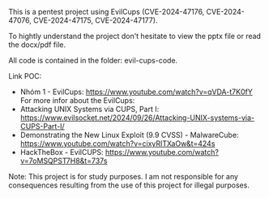This is a pentest project using EvilCups (CVE-2024-47176, CVE-2024-47076, CVE-2024-47175, CVE-2024-47177).

To hightly understand the project don't hesitate to view the pptx file or read the docx/pdf file.

All code is contained in the folder: evil-cups-code.

Link POC:
- Nhóm 1 - EvilCups: https://www.youtube.com/watch?v=qVDA-t7K0fY
For more infor about the EvilCups:
- Attacking UNIX Systems via CUPS, Part I: https://www.evilsocket.net/2024/09/26/Attacking-UNIX-systems-via-CUPS-Part-I/
- Demonstrating the New Linux Exploit (9.9 CVSS) - MalwareCube: https://www.youtube.com/watch?v=cixyRITXaOw&t=424s
- HackTheBox - EvilCUPS: https://www.youtube.com/watch?v=7oMSQPST7H8&t=737s

Note: This project is for study purposes. I am not responsible for any consequences resulting from the use of this project for illegal purposes.
